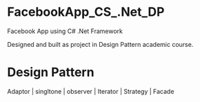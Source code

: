 # FacebookApp_CS_.Net_DP

Facebook App using C# .Net Framework

Designed and built as project in Design Pattern academic course.

# Design Pattern
Adaptor | singltone | observer | Iterator | Strategy | Facade
